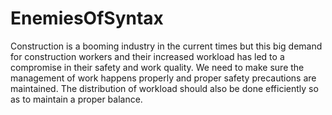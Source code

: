 # EnemiesOfSyntax
Construction is a booming industry in the current times but this big demand for construction workers and their increased workload has led to a compromise in their safety and work quality. We need to make sure the management of work happens properly and proper safety precautions are maintained. The distribution of workload should also be done efficiently so as to maintain a proper balance.
